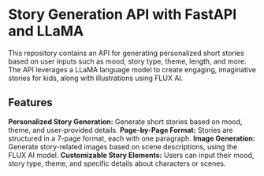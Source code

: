 # Story Generation API with FastAPI and LLaMA
 
This repository contains an API for generating personalized short stories based on user inputs such as mood, story type, theme, length, and more. The API leverages a LLaMA language model to create engaging, imaginative stories for kids, along with illustrations using FLUX AI.

## Features
**Personalized Story Generation:** Generate short stories based on mood, theme, and user-provided details.
**Page-by-Page Format:** Stories are structured in a 7-page format, each with one paragraph.
**Image Generation:** Generate story-related images based on scene descriptions, using the FLUX AI model.
**Customizable Story Elements:** Users can input their mood, story type, theme, and specific details about characters or scenes.
